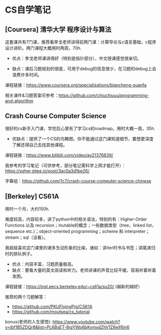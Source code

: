 # CS自学笔记

## [Coursera] 清华大学 程序设计与算法

这套课共有7门课，推荐看李戈老师讲得前两门课：计算导论与c语言基础，c程序设计进阶。两门课程大概用时两周，70h.

* 优点：李戈老师课讲得好（特别是指针部分），中文授课感觉很亲切。

* 缺点：课后习题规划的很差，可用于debug的信息很少，在习题的debug上会浪费许多时间。

课程链接：<https://www.coursera.org/specializations/biancheng-suanfa>

相关课件&习题答案可参考：<https://github.com/chiuchiuuu/programming-and-algorithm>


## Crash Course Computer Science

很好的cs新手入门课，学完后心里有了学习cs的roadmap。用时大概一周，35h.

* 优缺点：提供了一个CS的鸟瞰图，你不能通过这门课知道细节，要想更深度了解还得自己去找其他课程。

课程链接：<https://www.bilibili.com/video/av21376839/>

我参考的学习笔记（可供参考，部分笔记需科学上网才能打开）：<https://xqher.gitee.io/post/3ac0a3d1be26/>

字幕组：<https://github.com/1c7/crash-course-computer-science-chinese>


## [Berkeley] CS61A
 
 用时一个月，大约150h.
 
 难度较高，内容较多，讲了python中的相关语法，特别的有：Higher-Order Functions 以及 recursion；mutable的概念；一些数据类型（tree，linked list，sequence etc.)；object-oriented programming；scheme 和 interpreter；stream；sql（没看）。
 
 我超级喜欢这门课里的诸多生动形象的比喻，诸如：讲iter时书与书签；讲尾递归时的排队例子。
 
 * 优点：内容丰富，习题质量极高。
 * 缺点：要看大量的英文阅读和听力。老师讲课的声音比较平缓，容易听着听着发困。
 
 课程链接：<https://inst.eecs.berkeley.edu/~cs61a/su20/>  (越新的越好）
 
 推荐的两个习题解答：
 * <https://github.com/PKUFlyingPig/CS61A>
 * <https://github.com/moutsea/cs_tutorial>
 
bonus(老师的人生感悟): <https://www.youtube.com/watch?v=jbf1B5ZDQr8&list=PL6BsET-8jgYWp6bKvmxdZhV1Z8eif6in6>
 
